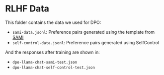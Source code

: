 # RLHF Data

This folder contains the data we used for DPO:
- `sami-data.jsonl`: Preference pairs generated using the template from [SAMI](https://github.com/janphilippfranken/sami)
- `self-control-data.jsonl`: Preference pairs generated using SelfControl

And the responses after training are shown in:
- `dpo-llama-chat-sami-test.json`
- `dpo-llama-chat-self-control-test.json`
